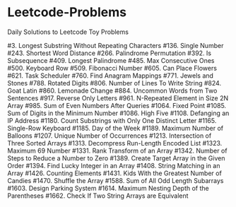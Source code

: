 # Leetcode-Problems

Daily Solutions to Leetcode Toy Problems

#3. Longest Substring Without Repeating Characters
#136. Single Number
#243. Shortest Word Distance
#266. Palindrome Permutation
#392. Is Subsequence
#409. Longest Palindrome
#485. Max Consecutive Ones
#500. Keyboard Row
#509. Fibonacci Number
#605. Can Place Flowers
#621. Task Scheduler
#760. Find Anagram Mappings
#771. Jewels and Stones
#788. Rotated Digits
#806. Number of Lines To Write String
#824. Goat Latin
#860. Lemonade Change
#884. Uncommon Words from Two Sentences
#917. Reverse Only Letters
#961. N-Repeated Element in Size 2N Array
#985. Sum of Even Numbers After Queries
#1064. Fixed Point
#1085. Sum of Digits in the Minimum Number
#1086. High Five
#1108. Defanging an IP Address
#1180. Count Substrings with Only One Distinct Letter
#1165. Single-Row Keyboard
#1185. Day of the Week
#1189. Maximum Number of Balloons
#1207. Unique Number of Occurrences
#1213. Intersection of Three Sorted Arrays
#1313. Decompress Run-Length Encoded List
#1323. Maximum 69 Number
#1331. Rank Transform of an Array
#1342. Number of Steps to Reduce a Number to Zero
#1389. Create Target Array in the Given Order
#1394. Find Lucky Integer in an Array
#1408. String Matching in an Array
#1426. Counting Elements
#1431. Kids With the Greatest Number of Candies
#1470. Shuffle the Array
#1588. Sum of All Odd Length Subarrays
#1603. Design Parking System
#1614. Maximum Nesting Depth of the Parentheses
#1662. Check If Two String Arrays are Equivalent